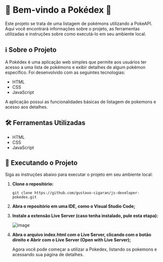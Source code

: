 # 🎉 Bem-vindo a Pokédex 🚀

Este projeto se trata de uma listagem de pokémons utilizando a PokeAPI. Aqui você encontrará informações sobre o projeto, as ferramentas utilizadas e instruções sobre como executá-lo em seu ambiente local.

## ℹ️ Sobre o Projeto

A Pokédex é uma aplicação web simples que permite aos usuários ter acesso a uma lista de pokémons e exibir detalhes de algum pokémon específico. Foi desenvolvido com as seguintes tecnologias:

- HTML
- CSS
- JavaScript

A aplicação possui as funcionalidades básicas de listagem de pokemons e acesso aos detalhes.

## 🛠️ Ferramentas Utilizadas

- HTML
- CSS
- JavaScript

## 🚀 Executando o Projeto

Siga as instruções abaixo para executar o projeto em seu ambiente local:

1. **Clone o repositório:**

   ```
   git clone https://github.com/gustavo-cigaran/js-developer-pokedex.git
   ```

2. **Abra o repositório em uma IDE, como o Visual Studio Code;**

3. **Instale a extensão Live Server (caso tenha instalado, pule esta etapa):**

   ![image](https://github.com/user-attachments/assets/37b8c693-ff52-4c9f-8fcb-2ab89305be93)

4. **Abra o arquivo index.html com o Live Server, clicando com o botão direito e Abrir com o Live Server (Open with Live Server);**

   Agora você pode começar a utilizar a Pokedex, listando os pokemons e acessando sua página de detalhes.
